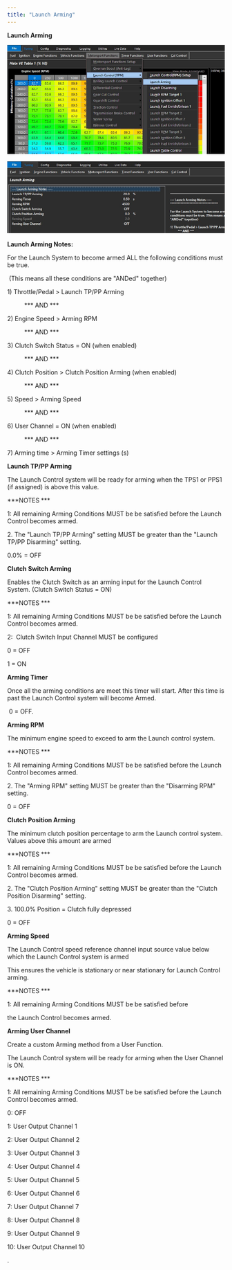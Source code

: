 ```yaml
---
title: "Launch Arming"
---
```


**Launch Arming**&nbsp;

![Image](</img/Launch 5.jpg>)


![Image](</img/Launch 6.jpg>)


**Launch Arming Notes:**&nbsp; &nbsp;

For the Launch System to become armed ALL the following conditions must be true.

&nbsp;(This means all these conditions are "ANDed" together)


&#49;) Throttle/Pedal \> Launch TP/PP Arming&nbsp;

&nbsp; &nbsp; &nbsp; &nbsp; &nbsp; \*\*\* AND \*\*\*

&#50;) Engine Speed \> Arming RPM&nbsp;

&nbsp; &nbsp; &nbsp; &nbsp; &nbsp; \*\*\* AND \*\*\*

&#51;) Clutch Switch Status = ON (when enabled)

&nbsp; &nbsp; &nbsp; &nbsp; &nbsp; \*\*\* AND \*\*\*

&#52;) Clutch Position \> Clutch Position Arming (when enabled)

&nbsp; &nbsp; &nbsp; &nbsp; &nbsp; \*\*\* AND \*\*\*

&#53;) Speed \> Arming Speed

&nbsp; &nbsp; &nbsp; &nbsp; &nbsp; \*\*\* AND \*\*\*

&#54;) User Channel = ON (when enabled)

&nbsp; &nbsp; &nbsp; &nbsp; &nbsp; \*\*\* AND \*\*\*

&#55;) Arming time \> Arming Timer settings (s)


**Launch TP/PP Arming**&nbsp;

The Launch Control system will be ready for arming when the TPS1 or PPS1 (if assigned) is above this value.


\*\*\*NOTES \*\*\*

&#49;: All remaining Arming Conditions MUST be be satisfied before the Launch Control becomes armed.

&#50;. The "Launch TP/PP Arming" setting MUST be greater than the "Launch TP/PP Disarming" setting.


&#48;.0% = OFF


**Clutch Switch Arming**

Enables the Clutch Switch as an arming input for the Launch Control System. (Clutch Switch Status = ON)


\*\*\*NOTES \*\*\*

&#49;: All remaining Arming Conditions MUST be be satisfied before the Launch Control becomes armed.

&#50;:&nbsp; Clutch Switch Input Channel MUST be configured&nbsp;


&#48; = OFF

&#49; = ON


**Arming Timer**&nbsp;

Once all the arming conditions are meet this timer will start. After this time is past the Launch Control system will become Armed.


&nbsp;0 = OFF.


**Arming RPM**

The minimum engine speed to exceed to arm the Launch control system.


\*\*\*NOTES \*\*\*

&#49;: All remaining Arming Conditions MUST be be satisfied before the Launch Control becomes armed.

&#50;. The "Arming RPM" setting MUST be greater than the "Disarming RPM" setting.


&#48; = OFF


**Clutch Position Arming**

The minimum clutch position percentage to arm the Launch control system. Values above this amount are armed


\*\*\*NOTES \*\*\*

&#49;: All remaining Arming Conditions MUST be be satisfied before the Launch Control becomes armed.

&#50;. The "Clutch Position Arming" setting MUST be greater than the "Clutch Position Disarming" setting.

&#51;. 100.0% Position = Clutch fully depressed


&#48; = OFF


**Arming Speed**

The Launch Control speed reference channel input source value below which the Launch Control system is armed

This ensures the vehicle is stationary or near stationary for Launch Control arming.


\*\*\*NOTES \*\*\*

&#49;: All remaining Arming Conditions MUST be be satisfied before&nbsp;

the Launch Control becomes armed.


**Arming User Channel**

Create a custom Arming method from a User Function. &nbsp;


The Launch Control system will be ready for arming when the User Channel is ON.


\*\*\*NOTES \*\*\*

&#49;: All remaining Arming Conditions MUST be be satisfied before the Launch Control becomes armed.


&#48;: OFF

&#49;: User Output Channel 1

&#50;: User Output Channel 2

&#51;: User Output Channel 3

&#52;: User Output Channel 4

&#53;: User Output Channel 5

&#54;: User Output Channel 6

&#55;: User Output Channel 7

&#56;: User Output Channel 8

&#57;: User Output Channel 9

&#49;0: User Output Channel 10

.
